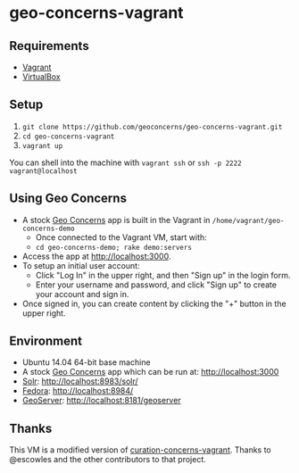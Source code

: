 # geo-concerns-vagrant

## Requirements

* [Vagrant](https://www.vagrantup.com/)
* [VirtualBox](https://www.virtualbox.org/)

## Setup

1. `git clone https://github.com/geoconcerns/geo-concerns-vagrant.git`
2. `cd geo-concerns-vagrant`
3. `vagrant up`

You can shell into the machine with `vagrant ssh` or `ssh -p 2222 vagrant@localhost`

## Using Geo Concerns

* A stock [Geo Concerns](https://github.com/projecthydra-labs/geo_concerns) app is built in the Vagrant in `/home/vagrant/geo-concerns-demo`
  * Once connected to the Vagrant VM, start with: 
  * `cd geo-concerns-demo; rake demo:servers`
* Access the app at [http://localhost:3000](http://localhost:3000).
* To setup an initial user account:
  * Click "Log In" in the upper right, and then "Sign up" in the login form.
  * Enter your username and password, and click "Sign up" to create your account and sign in.
* Once signed in, you can create content by clicking the "+" button in the upper right.

## Environment

* Ubuntu 14.04 64-bit base machine
* A stock [Geo Concerns](https://github.com/projecthydra-labs/geo_concerns) app which can be run at: [http://localhost:3000](http://localhost:3000)
* [Solr](http://lucene.apache.org/solr/): [http://localhost:8983/solr/](http://localhost:8983/solr/)
* [Fedora](http://fedorarepository.org/): [http://localhost:8984/](http://localhost:8984/)
* [GeoServer](http://geoserver.org/): [http://localhost:8181/geoserver](http://localhost:8181/geoserver)

## Thanks

This VM is a modified version of [curation-concerns-vagrant](https://github.com/projecthydra-labs/curation-concerns-vagrant). Thanks to @escowles and the other contributors to that project.
